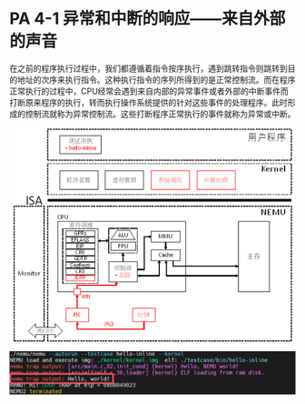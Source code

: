 # PA 4-1 异常和中断的响应——来自外部的声音

在之前的程序执行过程中，我们都遵循着指令按序执行，遇到跳转指令则跳转到目的地址的次序来执行指令。这种执行指令的序列所得到的是正常控制流。而在程序正常执行的过程中，CPU经常会遇到来自内部的异常事件或者外部的中断事件而打断原来程序的执行，转而执行操作系统提供的针对这些事件的处理程序。此时形成的控制流就称为异常控制流。这些打断程序正常执行的事件就称为异常或中断。

![PA-4-1](pa_pic/pa-4-1.png)

![PA4-1-Hello-inline执行结果](pa_pic/4-1-hello_inline.png)